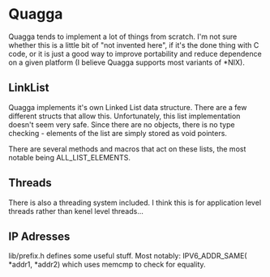 Quagga
======
Quagga tends to implement a lot of things from scratch. I'm not sure whether
this is a little bit of "not invented here", if it's the done thing with C
code, or it is just a good way to improve portability and reduce dependence on
a given platform (I believe Quagga supports most variants of *NIX). 

LinkList
--------
Quagga implements it's own Linked List data structure. There are a few
different structs that allow this. Unfortunately, this list implementation
doesn't seem very safe. Since there are no objects, there is no type checking -
elements of the list are simply stored as void pointers. 

There are several methods and macros that act on these lists, the most notable
being ALL_LIST_ELEMENTS.

Threads
-------
There is also a threading system included. I think this is for application
level threads rather than kenel level threads...

IP Adresses
-----------

lib/prefix.h defines some useful stuff. Most notably: IPV6_ADDR_SAME( *addr1,
*addr2) which uses memcmp to check for equality.
